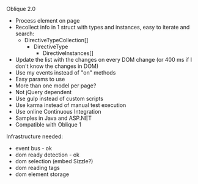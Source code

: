 Oblique 2.0

* Process element on page
* Recollect info in 1 struct with types and instances,
 easy to iterate and search:
    * DirectiveTypeCollection[]
	    * DirectiveType
		    * DirectiveInstances[]
* Update the list with the changes on every DOM change (or 400 ms
if I don't know the changes in DOM)
* Use my events instead of "on" methods
* Easy params to use
* More than one model per page?
* Not jQuery dependent
* Use gulp instead of custom scripts
* Use karma instead of manual test execution
* Use online Continuous Integration
* Samples in Java and ASP.NET
* Compatible with Oblique 1

Infrastructure needed:

* event bus - ok
* dom ready detection - ok
* dom selection (embed Sizzle?)
* dom reading tags
* dom element storage
